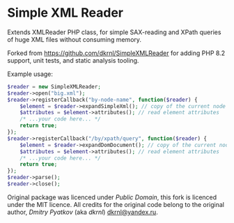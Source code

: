 # Simple XML Reader 

Extends XMLReader PHP class, for simple SAX-reading and XPath queries of huge
XML files without consuming memory.

Forked from https://github.com/dkrnl/SimpleXMLReader for adding PHP 8.2 support,
unit tests, and static analysis tooling.

Example usage:

```php
$reader = new SimpleXMLReader;
$reader->open("big.xml");
$reader->registerCallback("by-node-name", function($reader) {
    $element = $reader->expandSimpleXml(); // copy of the current node as a SimpleXMLElement object
    $attributes = $element->attributes(); // read element attributes
    /* ...your code here... */
    return true;
});
$reader->registerCallback("/by/xpath/query", function($reader) {
    $element = $reader->expandDomDocument(); // copy of the current node as a DOMNode object
    $attributes = $element->attributes(); // read element attributes
    /* ...your code here... */
    return true;
});
$reader->parse();
$reader->close();
```

Original package was licenced under *Public Domain*, this fork is licenced
under the MIT licence. All credits for the original code belong to the original
author, *Dmitry Pyatkov* (aka *dkrnl*) <dkrnl@yandex.ru>.
